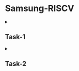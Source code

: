 # Samsung-RISCV

<details>
<summary><h2> Task-1 </h2> </summary>
<br>
 <summary><h2> theory </h2> </summary> 

### Running and understanding the C-based code on RISC-V architecture. 
<summary><h2> Synthesis </h2> </summary> 

![Screenshot 2025-01-06 161234](https://github.com/user-attachments/assets/56e219ad-62d7-4cf2-9b57-27ee52a93a40)
  
![Screenshot 2025-01-06 231204](https://github.com/user-attachments/assets/89392d20-b827-4779-9808-1b81ba609b0b)
</details>


<details>
<summary><h2> Task-2 </h2> </summary>
<br>
 <summary><h2> theory </h2> </summary> 

 ### Compiled C code.
 ### RISCV object dump for optimization level -Ofast.

 <summary><h2> Synthesis </h2> </summary> 
 
![Screenshot 2025-01-12 193954](https://github.com/user-attachments/assets/ccd1cd65-091f-475b-bdf8-aca79970d3fe)


![Screenshot 2025-01-12 193747](https://github.com/user-attachments/assets/77936148-be0f-434d-98a0-7d01f24eeffa)

![Screenshot 2025-01-12 193001](https://github.com/user-attachments/assets/581b6575-c310-4b41-8b2d-a00d82f3cc46)

